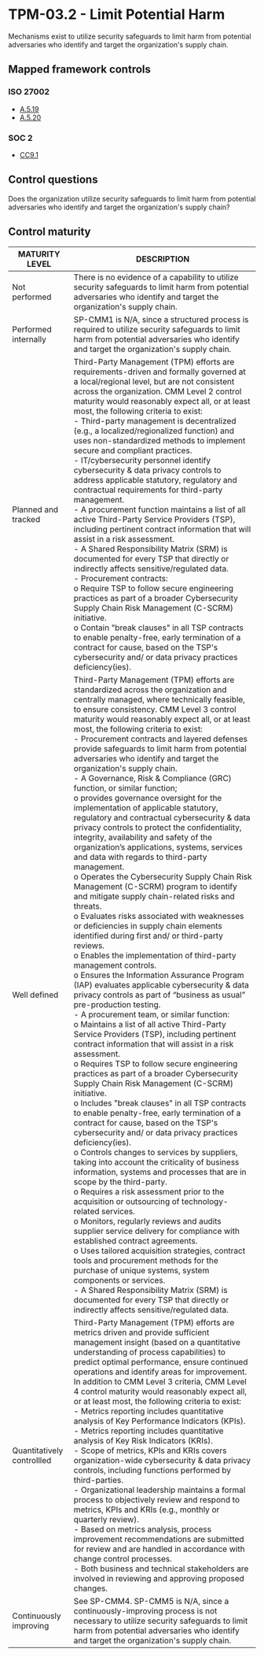 # TPM-03.2 - Limit Potential Harm
Mechanisms exist to utilize security safeguards to limit harm from potential adversaries who identify and target the organization's supply chain. 
## Mapped framework controls
### ISO 27002
- [A.5.19](../iso27002/a-5.md#a519)
- [A.5.20](../iso27002/a-5.md#a520)
### SOC 2
- [CC9.1](../soc2/cc91.md)
## Control questions
Does the organization utilize security safeguards to limit harm from potential adversaries who identify and target the organization's supply chain? 
## Control maturity
|       MATURITY LEVEL       |                                                                                                                                                                                                                                                                                                                                                                                                                                                                                                                                                                                                                                                                                                                                                                                                                                                                                                                                                                                                                                                                                                                                                                                                                                                                                                                    DESCRIPTION                                                                                                                                                                                                                                                                                                                                                                                                                                                                                                                                                                                                                                                                                                                                                                                                                                                                                                                                                                                                                                                                                                                                                                                                                                                                                                                    |
|----------------------------|---------------------------------------------------------------------------------------------------------------------------------------------------------------------------------------------------------------------------------------------------------------------------------------------------------------------------------------------------------------------------------------------------------------------------------------------------------------------------------------------------------------------------------------------------------------------------------------------------------------------------------------------------------------------------------------------------------------------------------------------------------------------------------------------------------------------------------------------------------------------------------------------------------------------------------------------------------------------------------------------------------------------------------------------------------------------------------------------------------------------------------------------------------------------------------------------------------------------------------------------------------------------------------------------------------------------------------------------------------------------------------------------------------------------------------------------------------------------------------------------------------------------------------------------------------------------------------------------------------------------------------------------------------------------------------------------------------------------------------------------------------------------------------------------------------------------------------------------------------------------------------------------------------------------------------------------------------------------------------------------------------------------------------------------------------------------------------------------------------------------------------------------------------------------------------------------------------------------------------------------------------------------------------------------------------------------------------------------------------------------------------------------------------------------------------------------------------------------------------------------------------------------------------------------------------------------------------------------------------------------------------------------------|
| Not performed              | There is no evidence of a capability to utilize security safeguards to limit harm from potential adversaries who identify and target the organization's supply chain.                                                                                                                                                                                                                                                                                                                                                                                                                                                                                                                                                                                                                                                                                                                                                                                                                                                                                                                                                                                                                                                                                                                                                                                                                                                                                                                                                                                                                                                                                                                                                                                                                                                                                                                                                                                                                                                                                                                                                                                                                                                                                                                                                                                                                                                                                                                                                                                                                                                                             |
| Performed internally       | SP-CMM1 is N/A, since a structured process is required to utilize security safeguards to limit harm from potential adversaries who identify and target the organization's supply chain.                                                                                                                                                                                                                                                                                                                                                                                                                                                                                                                                                                                                                                                                                                                                                                                                                                                                                                                                                                                                                                                                                                                                                                                                                                                                                                                                                                                                                                                                                                                                                                                                                                                                                                                                                                                                                                                                                                                                                                                                                                                                                                                                                                                                                                                                                                                                                                                                                                                           |
| Planned and tracked        | Third-Party Management (TPM) efforts are requirements-driven and formally governed at a local/regional level, but are not consistent across the organization. CMM Level 2 control maturity would reasonably expect all, or at least most, the following criteria to exist:<br>- Third-party management is decentralized (e.g., a localized/regionalized function) and uses non-standardized methods to implement secure and compliant practices.<br>- IT/cybersecurity personnel identify cybersecurity & data privacy controls to address applicable statutory, regulatory and contractual requirements for third-party management.<br>- A procurement function maintains a list of all active Third-Party Service Providers (TSP), including pertinent contract information that will assist in a risk assessment.<br>- A Shared Responsibility Matrix (SRM) is documented for every TSP that directly or indirectly affects sensitive/regulated data.<br>- Procurement contracts:<br>o	Require TSP to follow secure engineering practices as part of a broader Cybersecurity Supply Chain Risk Management (C-SCRM) initiative.<br>o	Contain "break clauses" in all TSP contracts to enable penalty-free, early termination of a contract for cause, based on the TSP's cybersecurity and/ or data privacy practices deficiency(ies).                                                                                                                                                                                                                                                                                                                                                                                                                                                                                                                                                                                                                                                                                                                                                                                                                                                                                                                                                                                                                                                                                                                                                                                                                                                                                                             |
| Well defined               | Third-Party Management (TPM) efforts are standardized across the organization and centrally managed, where technically feasible, to ensure consistency. CMM Level 3 control maturity would reasonably expect all, or at least most, the following criteria to exist:<br>- Procurement contracts and layered defenses provide safeguards to limit harm from potential adversaries who identify and target the organization's supply chain.<br>- A Governance, Risk & Compliance (GRC) function, or similar function;<br>o	provides governance oversight for the implementation of applicable statutory, regulatory and contractual cybersecurity & data privacy controls to protect the confidentiality, integrity, availability and safety of the organization’s applications, systems, services and data with regards to third-party management.<br>o	Operates the Cybersecurity Supply Chain Risk Management (C-SCRM) program to identify and mitigate supply chain-related risks and threats.<br>o	Evaluates risks associated with weaknesses or deficiencies in supply chain elements identified during first and/ or third-party reviews. <br>o	Enables the implementation of third-party management controls.<br>o	Ensures the Information Assurance Program (IAP) evaluates applicable cybersecurity & data privacy controls as part of “business as usual” pre-production testing. <br>- A procurement team, or similar function:<br>o	Maintains a list of all active Third-Party Service Providers (TSP), including pertinent contract information that will assist in a risk assessment.<br>o	Requires TSP to follow secure engineering practices as part of a broader Cybersecurity Supply Chain Risk Management (C-SCRM) initiative.<br>o	Includes "break clauses" in all TSP contracts to enable penalty-free, early termination of a contract for cause, based on the TSP's cybersecurity and/ or data privacy practices deficiency(ies).<br>o	Controls changes to services by suppliers, taking into account the criticality of business information, systems and processes that are in scope by the third-party.<br>o	Requires a risk assessment prior to the acquisition or outsourcing of technology-related services.<br>o	Monitors, regularly reviews and audits supplier service delivery for compliance with established contract agreements. <br>o	Uses tailored acquisition strategies, contract tools and procurement methods for the purchase of unique systems, system components or services.<br>- A Shared Responsibility Matrix (SRM) is documented for every TSP that directly or indirectly affects sensitive/regulated data. |
| Quantitatively controllled | Third-Party Management (TPM) efforts are metrics driven and provide sufficient management insight (based on a quantitative understanding of process capabilities) to predict optimal performance, ensure continued operations and identify areas for improvement. In addition to CMM Level 3 criteria, CMM Level 4 control maturity would reasonably expect all, or at least most, the following criteria to exist:<br>- 	Metrics reporting includes quantitative analysis of Key Performance Indicators (KPIs).<br>- 	Metrics reporting includes quantitative analysis of Key Risk Indicators (KRIs).<br>- 	Scope of metrics, KPIs and KRIs covers organization-wide cybersecurity & data privacy controls, including functions performed by third-parties.<br>- 	Organizational leadership maintains a formal process to objectively review and respond to metrics, KPIs and KRIs (e.g., monthly or quarterly review).<br>- 	Based on metrics analysis, process improvement recommendations are submitted for review and are handled in accordance with change control processes.<br>- 	Both business and technical stakeholders are involved in reviewing and approving proposed changes.                                                                                                                                                                                                                                                                                                                                                                                                                                                                                                                                                                                                                                                                                                                                                                                                                                                                                                                                                                                                                                                                                                                                                                                                                                                                                                                                                                                                                                                            |
| Continuously improving     | See SP-CMM4. SP-CMM5 is N/A, since a continuously-improving process is not necessary to utilize security safeguards to limit harm from potential adversaries who identify and target the organization's supply chain.                                                                                                                                                                                                                                                                                                                                                                                                                                                                                                                                                                                                                                                                                                                                                                                                                                                                                                                                                                                                                                                                                                                                                                                                                                                                                                                                                                                                                                                                                                                                                                                                                                                                                                                                                                                                                                                                                                                                                                                                                                                                                                                                                                                                                                                                                                                                                                                                                             |

